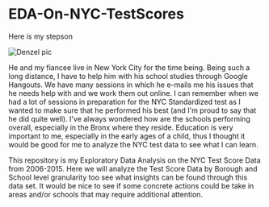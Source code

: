# EDA-On-NYC-TestScores
Here is my stepson

![Denzel pic](https://github.com/rmhyman/EDA-On-NYC-TestScores/blob/master/Denzel.jpg)

He and my fiancee live in New York City for the time being.  Being such a long distance, I have to help him with his school studies through Google Hangouts.  We have many sessions in which he e-mails me his issues that he needs help with and we work them out online.  I can remember when we had a lot of sessions in preparation for the NYC Standardized test as I wanted to make sure that he performed his best (and I'm proud to say that he did quite well).  I've always wondered how are the schools performing overall, especially in the Bronx where they reside.  Education is very important to me, especially in the early ages of a child, thus I thought it would be good for me to analyze the NYC test data to see what I can learn.

This repository is my Exploratory Data Analysis on the NYC Test Score Data from 2006-2015.  Here we will analyze the Test Score Data by Borough and School level granularity too see what insights can be found through this data set.  It would be nice to see if some concrete actions could be take in areas and/or schools that may require additional attention.
